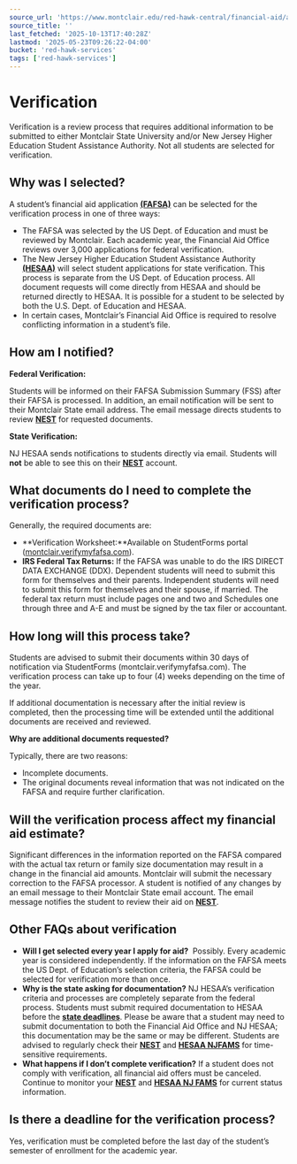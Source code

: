 ```yaml
---
source_url: 'https://www.montclair.edu/red-hawk-central/financial-aid/application-process/verification/'
source_title: ''
last_fetched: '2025-10-13T17:40:28Z'
lastmod: '2025-05-23T09:26:22-04:00'
bucket: 'red-hawk-services'
tags: ['red-hawk-services']
---
```


# Verification

Verification is a review process that requires additional information to be submitted to either Montclair State University and/or New Jersey Higher Education Student Assistance Authority. Not all students are selected for verification.

## **Why was I selected?**

A student’s financial aid application [**(FAFSA)**](https://studentaid.gov/) can be selected for the verification process in one of three ways:

* The FAFSA was selected by the US Dept. of Education and must be reviewed by Montclair. Each academic year, the Financial Aid Office reviews over 3,000 applications for federal verification.
* The New Jersey Higher Education Student Assistance Authority **[(HESAA)](http://www.hesaa.org/)** will select student applications for state verification. This process is separate from the US Dept. of Education process. All document requests will come directly from HESAA and should be returned directly to HESAA. It is possible for a student to be selected by both the U.S. Dept. of Education and HESAA.
* In certain cases, Montclair’s Financial Aid Office is required to resolve conflicting information in a student’s file.

## **How am I notified?**

**Federal Verification:**

Students will be informed on their FAFSA Submission Summary (FSS) after their FAFSA is processed. In addition, an email notification will be sent to their Montclair State email address. The email message directs students to review **[NEST](http://www.montclair.edu/nest)** for requested documents.

**State Verification:**

NJ HESAA sends notifications to students directly via email. Students will **not** be able to see this on their **[NEST](http://www.montclair.edu/nest/)** account.

## **What documents do I need to complete the verification process?**

Generally, the required documents are:

* **Verification Worksheet:**Available on StudentForms portal ([montclair.verifymyfafsa.com](http://montclair.verifymyfafsa.com)).
* **IRS Federal Tax Returns:** If the FAFSA was unable to do the IRS DIRECT DATA EXCHANGE (DDX). Dependent students will need to submit this form for themselves and their parents. Independent students will need to submit this form for themselves and their spouse, if married. The federal tax return must include pages one and two and Schedules one through three and A-E and must be signed by the tax filer or accountant.

## **How long will this process take?**

Students are advised to submit their documents within 30 days of notification via StudentForms (montclair.verifymyfafsa.com). The verification process can take up to four (4) weeks depending on the time of the year.

If additional documentation is necessary after the initial review is completed, then the processing time will be extended until the additional documents are received and reviewed.

**Why are additional documents requested?**

Typically, there are two reasons:

* Incomplete documents.
* The original documents reveal information that was not indicated on the FAFSA and require further clarification.

## **Will the verification process affect my financial aid estimate?**

Significant differences in the information reported on the FAFSA compared with the actual tax return or family size documentation may result in a change in the financial aid amounts. Montclair will submit the necessary correction to the FAFSA processor. A student is notified of any changes by an email message to their Montclair State email account. The email message notifies the student to review their aid on **[NEST](http://www.montclair.edu/nest/)**.

## **Other FAQs about verification**

* **Will I get selected every year I apply for aid?**  Possibly. Every academic year is considered independently. If the information on the FAFSA meets the US Dept. of Education’s selection criteria, the FAFSA could be selected for verification more than once.
* **Why is the state asking for documentation?** NJ HESAA’s verification criteria and processes are completely separate from the federal process. Students must submit required documentation to HESAA before the **[state deadlines](http://www.hesaa.org/Pages/StateApplicationDeadlines.aspx)**. Please be aware that a student may need to submit documentation to both the Financial Aid Office and NJ HESAA; this documentation may be the same or may be different. Students are advised to regularly check their **[NEST](http://www.montclair.edu/nest)** and **[HESAA NJFAMS](https://njfams.hesaa.org/NJFAMS/login.aspx?ReturnUrl=%2fNJFAMS%2fint%2fFinAid%2findex.aspx)** for time-sensitive requirements.
* **What happens if I don’t complete verification?** If a student does not comply with verification, all financial aid offers must be canceled. Continue to monitor your **[NEST](http://www.montclair.edu/nest)** and **[HESAA NJ FAMS](https://njfams.hesaa.org/NJFAMS/login.aspx?ReturnUrl=%2fNJFAMS%2fint%2fFinAid%2findex.aspx)** for current status information.

## **Is there a deadline for the verification process?**

Yes, verification must be completed before the last day of the student’s semester of enrollment for the academic year.